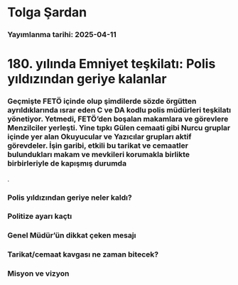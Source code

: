 # Tolga Şardan

### Yayımlanma tarihi: 2025-04-11

# 180. yılında Emniyet teşkilatı: Polis yıldızından geriye kalanlar


### Geçmişte FETÖ içinde olup şimdilerde sözde örgütten ayrıldıklarında ısrar eden C ve DA kodlu polis müdürleri teşkilatı yönetiyor. Yetmedi, FETÖ’den boşalan makamlara ve görevlere Menzilciler yerleşti. Yine tıpkı Gülen cemaati gibi Nurcu gruplar içinde yer alan Okuyucular ve Yazıcılar grupları aktif görevdeler. İşin garibi, etkili bu tarikat ve cemaatler bulundukları makam ve mevkileri korumakla birlikte birbirleriyle de kapışmış durumda

.


### Polis yıldızından geriye neler kaldı?


### Politize ayarı kaçtı


### Genel Müdür’ün dikkat çeken mesajı


### Tarikat/cemaat kavgası ne zaman bitecek?


### Misyon ve vizyon

